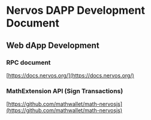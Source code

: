 # Nervos DAPP Development Document

## Web dApp Development

### RPC document

[https://docs.nervos.org/](https://docs.nervos.org/)

### MathExtension API (Sign Transactions)

[https://github.com/mathwallet/math-nervosjs](https://github.com/mathwallet/math-nervosjs)
